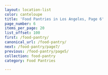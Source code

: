 ```yaml
---
layout: location-list
color: canteloupe
title: 'Food Pantries in Los Angeles, Page 6'
page_number: 6
items_per_page: 20
list_offset: 100
first: /food-pantry/
canonical_url: /food-pantry/
next: /food-pantry/page7/
previous: /food-pantry/page5/
collection: food-pantry
category: Food Pantries

---
```

